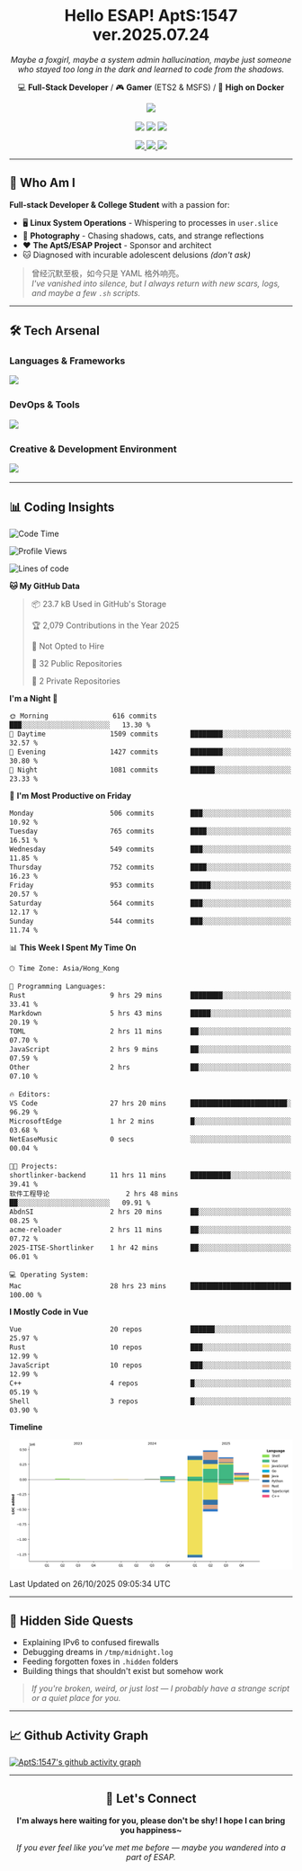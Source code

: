 <div align="center">
  <h1>Hello ESAP! AptS:1547 ver.2025.07.24</h1>
  <p><em>Maybe a foxgirl, maybe a system admin hallucination, maybe just someone who stayed too long in the dark and learned to code from the shadows.</em></p>
  
  <p>
    💻 <strong>Full-Stack Developer</strong> / 🎮 <strong>Gamer</strong> (ETS2 & MSFS) / 🐋 <strong>High on Docker</strong>
  </p>
</div>

<div align="center">
  <p>
    <a href="https://github.com/AptS-1547">
      <img src="https://github-readme-stats.vercel.app/api?username=AptS-1547&show_icons=true&theme=transparent" />
    </a>
  </p>

  <p>
    <img src="https://komarev.com/ghpvc/?username=AptS-1547&color=blue&style=flat-square" />
    <img src="https://img.shields.io/github/followers/AptS-1547?style=flat-square" />
    <img src="https://img.shields.io/github/stars/AptS-1547?style=flat-square" />
  </p>

  <p>
    <a href="https://www.esaps.net/">
      <img src="https://img.shields.io/badge/website-4493f8?style=for-the-badge&logo=About.me&logoColor=white" />
    </a>
    <a href="https://www.esaps.net/feed/">
      <img src="https://img.shields.io/badge/RSS-4493f8?style=for-the-badge&logo=rss&logoColor=white" />
    </a>
    <a href="mailto:apts-1547@esaps.net">
      <img src="https://img.shields.io/badge/Email-4493f8?style=for-the-badge&logo=gmail&logoColor=white" />
    </a>
  </p>
</div>

---

## 🦊 Who Am I

**Full-stack Developer & College Student** with a passion for:
- 🖥️ **Linux System Operations** - Whispering to processes in `user.slice`
- 📸 **Photography** - Chasing shadows, cats, and strange reflections  
- ❤️ **The AptS/ESAP Project** - Sponsor and architect
- 🐱 Diagnosed with incurable adolescent delusions *(don't ask)*

> 曾经沉默至极，如今只是 YAML 格外响亮。  
> *I've vanished into silence, but I always return with new scars, logs, and maybe a few `.sh` scripts.*

---

## 🛠️ Tech Arsenal

### **Languages & Frameworks**
<a href="https://skillicons.dev">
  <img src="https://skillicons.dev/icons?i=py,javascript,typescript,vue,nodejs,php,r,html,css,java,kotlin,go,c,cs,cpp,rust,bash,tailwind" />
</a>

### **DevOps & Tools**
<a href="https://skillicons.dev">
  <img src="https://skillicons.dev/icons?i=docker,git,github,githubactions,jenkins,nginx,cloudflare,workers,grafana,prometheus,sqlite,postgres,mysql,mongodb,redis" />
</a>

### **Creative & Development Environment**
<a href="https://skillicons.dev">
  <img src="https://skillicons.dev/icons?i=vscode,visualstudio,idea,androidstudio,arduino,blender,ps,pr,ae,au" />
</a>

---

## 📊 Coding Insights

<!--START_SECTION:waka-->
![Code Time](http://img.shields.io/badge/Code%20Time-819%20hrs%202%20mins-blue)

![Profile Views](http://img.shields.io/badge/Profile%20Views-242-blue)

![Lines of code](https://img.shields.io/badge/From%20Hello%20World%20I%27ve%20Written-1.4%20million%20lines%20of%20code-blue)

**🐱 My GitHub Data** 

> 📦 23.7 kB Used in GitHub's Storage 
 > 
> 🏆 2,079 Contributions in the Year 2025
 > 
> 🚫 Not Opted to Hire
 > 
> 📜 32 Public Repositories 
 > 
> 🔑 2 Private Repositories 
 > 
**I'm a Night 🦉** 

```text
🌞 Morning                616 commits         ███░░░░░░░░░░░░░░░░░░░░░░   13.30 % 
🌆 Daytime                1509 commits        ████████░░░░░░░░░░░░░░░░░   32.57 % 
🌃 Evening                1427 commits        ████████░░░░░░░░░░░░░░░░░   30.80 % 
🌙 Night                  1081 commits        ██████░░░░░░░░░░░░░░░░░░░   23.33 % 
```
📅 **I'm Most Productive on Friday** 

```text
Monday                   506 commits         ███░░░░░░░░░░░░░░░░░░░░░░   10.92 % 
Tuesday                  765 commits         ████░░░░░░░░░░░░░░░░░░░░░   16.51 % 
Wednesday                549 commits         ███░░░░░░░░░░░░░░░░░░░░░░   11.85 % 
Thursday                 752 commits         ████░░░░░░░░░░░░░░░░░░░░░   16.23 % 
Friday                   953 commits         █████░░░░░░░░░░░░░░░░░░░░   20.57 % 
Saturday                 564 commits         ███░░░░░░░░░░░░░░░░░░░░░░   12.17 % 
Sunday                   544 commits         ███░░░░░░░░░░░░░░░░░░░░░░   11.74 % 
```


📊 **This Week I Spent My Time On** 

```text
🕑︎ Time Zone: Asia/Hong_Kong

💬 Programming Languages: 
Rust                     9 hrs 29 mins       ████████░░░░░░░░░░░░░░░░░   33.41 % 
Markdown                 5 hrs 43 mins       █████░░░░░░░░░░░░░░░░░░░░   20.19 % 
TOML                     2 hrs 11 mins       ██░░░░░░░░░░░░░░░░░░░░░░░   07.70 % 
JavaScript               2 hrs 9 mins        ██░░░░░░░░░░░░░░░░░░░░░░░   07.59 % 
Other                    2 hrs               ██░░░░░░░░░░░░░░░░░░░░░░░   07.10 % 

🔥 Editors: 
VS Code                  27 hrs 20 mins      ████████████████████████░   96.29 % 
MicrosoftEdge            1 hr 2 mins         █░░░░░░░░░░░░░░░░░░░░░░░░   03.68 % 
NetEaseMusic             0 secs              ░░░░░░░░░░░░░░░░░░░░░░░░░   00.04 % 

🐱‍💻 Projects: 
shortlinker-backend      11 hrs 11 mins      ██████████░░░░░░░░░░░░░░░   39.41 % 
软件工程导论                   2 hrs 48 mins       ██░░░░░░░░░░░░░░░░░░░░░░░   09.91 % 
AbdnSI                   2 hrs 20 mins       ██░░░░░░░░░░░░░░░░░░░░░░░   08.25 % 
acme-reloader            2 hrs 11 mins       ██░░░░░░░░░░░░░░░░░░░░░░░   07.72 % 
2025-ITSE-Shortlinker    1 hr 42 mins        ██░░░░░░░░░░░░░░░░░░░░░░░   06.01 % 

💻 Operating System: 
Mac                      28 hrs 23 mins      █████████████████████████   100.00 % 
```

**I Mostly Code in Vue** 

```text
Vue                      20 repos            ██████░░░░░░░░░░░░░░░░░░░   25.97 % 
Rust                     10 repos            ███░░░░░░░░░░░░░░░░░░░░░░   12.99 % 
JavaScript               10 repos            ███░░░░░░░░░░░░░░░░░░░░░░   12.99 % 
C++                      4 repos             █░░░░░░░░░░░░░░░░░░░░░░░░   05.19 % 
Shell                    3 repos             █░░░░░░░░░░░░░░░░░░░░░░░░   03.90 % 
```



**Timeline**

![Lines of Code chart](https://raw.githubusercontent.com/AptS-1547/AptS-1547/master/assets/bar_graph.png)


 Last Updated on 26/10/2025 09:05:34 UTC
<!--END_SECTION:waka-->

---

## 🌙 Hidden Side Quests

- Explaining IPv6 to confused firewalls
- Debugging dreams in `/tmp/midnight.log`  
- Feeding forgotten foxes in `.hidden` folders
- Building things that shouldn't exist but somehow work

> *If you're broken, weird, or just lost — I probably have a strange script or a quiet place for you.*

---

## 📈 Github Activity Graph

[![AptS:1547's github activity graph](https://github-readme-activity-graph.vercel.app/graph?username=AptS-1547&theme=react-dark)](https://github.com/AptS-1547)

---

<div align="center">
  <h2>🤝 Let's Connect</h2>
  <p><strong>I'm always here waiting for you, please don't be shy! I hope I can bring you happiness~</strong></p>
  
  <em>If you ever feel like you've met me before — maybe you wandered into a part of ESAP.</em>
</div>
